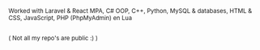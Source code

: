 <sub>
Worked with Laravel & React MPA, C# OOP, C++, Python, MySQL & databases, HTML & CSS, JavaScript, PHP (PhpMyAdmin) en Lua

<br>
<br>

( Not all my repo's are public :) )

</sub>
